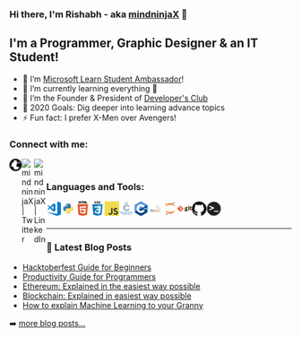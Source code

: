 ### Hi there, I'm Rishabh - aka [mindninjaX](https://bit.ly/rishabh-singh) 👋

## I'm a Programmer, Graphic Designer & an IT Student!

- 🔭 I’m [Microsoft Learn Student Ambassador](https://studentambassadors.microsoft.com/en-US/profile/62034)!
- 🌱 I’m currently learning everything 🤣
- 👯 I’m the Founder & President of [Developer's Club](https://bit.ly/student-developers-club)
- 🥅 2020 Goals: Dig deeper into learning advance topics
- ⚡ Fun fact: I prefer X-Men over Avengers!

### Connect with me:

[<img align="left" alt="bit.ly/rishabh-singh" width="22px" src="https://raw.githubusercontent.com/iconic/open-iconic/master/svg/globe.svg" />][website]
[<img align="left" alt="mindninjaX | Twitter" width="22px" src="https://cdn.jsdelivr.net/npm/simple-icons@v3/icons/twitter.svg" />][twitter]
[<img align="left" alt="mindninjaX | LinkedIn" width="22px" src="https://cdn.jsdelivr.net/npm/simple-icons@v3/icons/linkedin.svg" />][linkedin]

<br />

### Languages and Tools:

<img align="left" alt="Visual Studio Code" width="26px" src="https://raw.githubusercontent.com/github/explore/80688e429a7d4ef2fca1e82350fe8e3517d3494d/topics/visual-studio-code/visual-studio-code.png" />
<img align="left" alt="Sass" width="26px" src="https://raw.githubusercontent.com/github/explore/80688e429a7d4ef2fca1e82350fe8e3517d3494d/topics/python/python.png" />
<img align="left" alt="HTML5" width="26px" src="https://raw.githubusercontent.com/github/explore/80688e429a7d4ef2fca1e82350fe8e3517d3494d/topics/html/html.png" />
<img align="left" alt="CSS3" width="26px" src="https://raw.githubusercontent.com/github/explore/80688e429a7d4ef2fca1e82350fe8e3517d3494d/topics/css/css.png" />
<img align="left" alt="JavaScript" width="26px" src="https://raw.githubusercontent.com/github/explore/80688e429a7d4ef2fca1e82350fe8e3517d3494d/topics/javascript/javascript.png" />
<img align="left" alt="JavaScript" width="26px" src="https://raw.githubusercontent.com/github/explore/80688e429a7d4ef2fca1e82350fe8e3517d3494d/topics/c/c.png" />
<img align="left" alt="React" width="26px" src="https://raw.githubusercontent.com/github/explore/80688e429a7d4ef2fca1e82350fe8e3517d3494d/topics/cpp/cpp.png" />
<img align="left" alt="MySQL" width="26px" src="https://raw.githubusercontent.com/github/explore/80688e429a7d4ef2fca1e82350fe8e3517d3494d/topics/mysql/mysql.png" />
<img align="left" alt="MySQL" width="26px" src="https://raw.githubusercontent.com/github/explore/80688e429a7d4ef2fca1e82350fe8e3517d3494d/topics/jupyter-notebook/jupyter-notebook.png" />
<img align="left" alt="Git" width="26px" src="https://raw.githubusercontent.com/github/explore/80688e429a7d4ef2fca1e82350fe8e3517d3494d/topics/git/git.png" />
<img align="left" alt="GitHub" width="26px" src="https://raw.githubusercontent.com/github/explore/78df643247d429f6cc873026c0622819ad797942/topics/github/github.png" />
<img align="left" alt="Terminal" width="26px" src="https://raw.githubusercontent.com/github/explore/80688e429a7d4ef2fca1e82350fe8e3517d3494d/topics/terminal/terminal.png" />

<br />
<br />

---

### 📕 Latest Blog Posts

<!-- BLOG-POST-LIST:START -->
- [Hacktoberfest Guide for Beginners](https://dev.to/mindninjax/hacktoberfest-guide-for-beginners-3dp6)
- [Productivity Guide for Programmers](https://dev.to/mindninjax/wellness-guide-for-programmers-1aam)
- [Ethereum: Explained in the easiest way possible](https://dev.to/mindninjax/ethereum-explained-in-the-easiest-way-possible-1flp)
- [Blockchain: Explained in easiest way possible](https://dev.to/mindninjax/blockchain-explained-in-easiest-way-possible-4j5c)
- [How to explain Machine Learning to your Granny](https://dev.to/mindninjax/how-to-explain-machine-learning-to-your-granny-364o)
<!-- BLOG-POST-LIST:END -->

➡️ [more blog posts...](https://dev.to/feed/mindninjax)



[website]: https://bit.ly/rishabh-singh
[twitter]: https://twitter.com/mindninjaX
[linkedin]: https://linkedin.com/in/mindninjax
